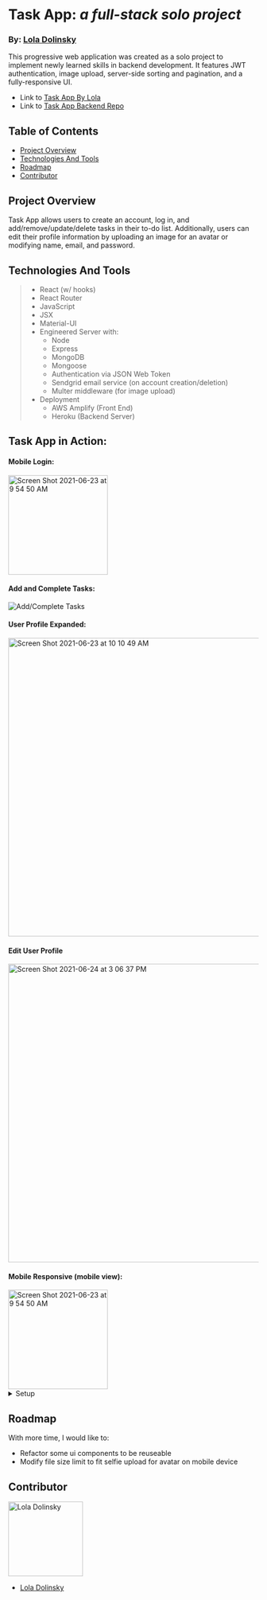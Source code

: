 # Task App: _a full-stack solo project_

### By: [Lola Dolinsky](https://github.com/lo-la-do-li)

This progressive web application was created as a solo project to implement newly learned skills in backend development. It features JWT authentication, image upload, server-side sorting and pagination, and a fully-responsive UI. 

- Link to [Task App By Lola](https://www.task-app-by-lola.com/)
- Link to [Task App Backend Repo](https://github.com/lo-la-do-li/task-manager-api)

## Table of Contents

- [Project Overview](#project-overview)
- [Technologies And Tools](#technologies-and-tools)
- [Roadmap](#roadmap)
- [Contributor](#contributor)

## Project Overview

Task App allows users to create an account, log in, and add/remove/update/delete tasks in their to-do list. Additionally, users can edit their profile information by uploading an image for an avatar or modifying name, email, and password. 


## Technologies And Tools

> - React (w/ hooks)
> - React Router
> - JavaScript
> - JSX
> - Material-UI
> - Engineered Server with:
>   - Node
>   - Express
>   - MongoDB
>   - Mongoose
>   - Authentication via JSON Web Token 
>   - Sendgrid email service (on account creation/deletion)
>   - Multer middleware (for image upload)
> - Deployment
>   - AWS Amplify (Front End)
>   - Heroku (Backend Server)


## Task App in Action:

#### Mobile Login:

<img width="200" alt="Screen Shot 2021-06-23 at 9 54 50 AM" src="https://user-images.githubusercontent.com/68264128/123179412-9656c400-d446-11eb-8614-51965f5e533b.png">

#### Add and Complete Tasks:

![Add/Complete Tasks](https://media.giphy.com/media/vzs3vR8J03OFyplXW0/giphy.gif)

#### User Profile Expanded:

<img width="600" alt="Screen Shot 2021-06-23 at 10 10 49 AM" src="https://user-images.githubusercontent.com/68264128/123179646-0e24ee80-d447-11eb-94ff-2e183d2c4a75.png">

#### Edit User Profile

<img width="600" alt="Screen Shot 2021-06-24 at 3 06 37 PM" src="https://user-images.githubusercontent.com/68264128/123332549-df1d8400-d4fd-11eb-8d66-1cd4d49859c6.png">

#### Mobile Responsive (mobile view):

<img width="200" alt="Screen Shot 2021-06-23 at 9 54 50 AM" src="https://user-images.githubusercontent.com/68264128/123333029-7be02180-d4fe-11eb-8637-fd43bc7535e6.png">

<details>
  <summary>Setup</summary>

- _Click_ the **Fork** button on the top right-hand corner of this page
- Clone the repository down and cd into the repo on your local machine by running:
  - `git clone git@github.com:lo-la-do-li/task-app-UI.git`
  - cd into `task-app-ui` locally
- Install the library dependencies by running:
  - `npm install`
- To verify that it is setup correctly, run `npm start` in your terminal.
- Go to `http://localhost:3000/` and you should see the site.
- Enter `control + c` in your terminal to stop the server at any time.
- `npm run build` to build the project if you make any changes and want to make a production build
- `npm start-sw` to create a production build with cacheing and add to mobile device homepage
</details>

## Roadmap

With more time, I would like to:

- Refactor some ui components to be reuseable 
- Modify file size limit to fit selfie upload for avatar on mobile device

## Contributor

<img src="https://user-images.githubusercontent.com/68264128/123333644-3cfe9b80-d4ff-11eb-8e59-ffd88f8669c8.jpeg" alt="Lola Dolinsky"
 width="150" height="auto" />

- [Lola Dolinsky](https://github.com/lo-la-do-li)

